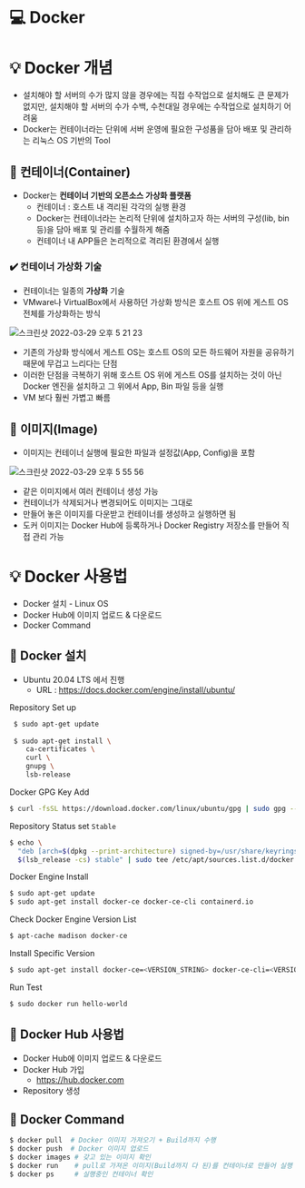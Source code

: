 💻 Docker
==================
# 💡 Docker 개념
 
* 설치해야 할 서버의 수가 많지 않을 경우에는 직접 수작업으로 설치해도 큰 문제가 없지만, 설치해야 할 서버의 수가 수백, 수천대일 경우에는 수작업으로 설치하기 어려움
* Docker는 컨테이너라는 단위에 서버 운영에 필요한 구성품을 담아 배포 및 관리하는 리눅스 OS 기반의 Tool

## 📌 컨테이너(Container)

* Docker는 **컨테이너 기반의 오픈소스 가상화 플랫폼** 
  * 컨테이너 : 호스트 내 격리된 각각의 실행 환경
  * Docker는 컨테이너라는 논리적 단위에 설치하고자 하는 서버의 구성(lib, bin 등)을 담아 배포 및 관리를 수월하게 해줌
  * 컨테이너 내 APP들은 논리적으로 격리된 환경에서 실행

### ✔️ 컨테이너 가상화 기술
* 컨테이너는 일종의 **가상화** 기술
* VMware나 VirtualBox에서 사용하던 가상화 방식은 호스트 OS 위에 게스트 OS 전체를 가상화하는 방식

![스크린샷 2022-03-29 오후 5 21 23](https://user-images.githubusercontent.com/57285121/160566837-0a9a0178-ff2a-435d-b9c2-bed283c9c6c9.png)

* 기존의 가상화 방식에서 게스트 OS는 호스트 OS의 모든 하드웨어 자원을 공유하기 때문에 무겁고 느리다는 단점
* 이러한 단점을 극복하기 위해 호스트 OS 위에 게스트 OS를 설치하는 것이 아닌 Docker 엔진을 설치하고 그 위에서 App, Bin 파일 등을 실행
* VM 보다 훨씬 가볍고 빠름


## 📌 이미지(Image)

* 이미지는 컨테이너 실행에 필요한 파일과 설정값(App, Config)을 포함

![스크린샷 2022-03-29 오후 5 55 56](https://user-images.githubusercontent.com/57285121/160574048-9e59cac1-84a7-424e-b755-a24f0741011a.png)

* 같은 이미지에서 여러 컨테이너 생성 가능
* 컨테이너가 삭제되거나 변경되어도 이미지는 그대로
* 만들어 놓은 이미지를 다운받고 컨테이너를 생성하고 실행하면 됨
* 도커 이미지는 Docker Hub에 등록하거나 Docker Registry 저장소를 만들어 직접 관리 가능

# 💡 Docker 사용법

* Docker 설치 - Linux OS
* Docker Hub에 이미지 업로드 & 다운로드
* Docker Command

## 📌 Docker 설치
* Ubuntu 20.04 LTS 에서 진행
  * URL : https://docs.docker.com/engine/install/ubuntu/

Repository Set up
```bash
 $ sudo apt-get update
 
 $ sudo apt-get install \
    ca-certificates \
    curl \
    gnupg \
    lsb-release
```
Docker GPG Key Add
```bash
$ curl -fsSL https://download.docker.com/linux/ubuntu/gpg | sudo gpg --dearmor -o /usr/share/keyrings/docker-archive-keyring.gpg
```
Repository Status set ``Stable``
```bash
$ echo \
  "deb [arch=$(dpkg --print-architecture) signed-by=/usr/share/keyrings/docker-archive-keyring.gpg] https://download.docker.com/linux/ubuntu \
  $(lsb_release -cs) stable" | sudo tee /etc/apt/sources.list.d/docker.list > /dev/null
```
Docker Engine Install
```bash
$ sudo apt-get update
$ sudo apt-get install docker-ce docker-ce-cli containerd.io
```
Check Docker Engine Version List
```bash
$ apt-cache madison docker-ce
```
Install Specific Version
```bash
$ sudo apt-get install docker-ce=<VERSION_STRING> docker-ce-cli=<VERSION_STRING> containerd.io
```
Run Test
```bash
$ sudo docker run hello-world
```

## 📌 Docker Hub 사용법

* Docker Hub에 이미지 업로드 & 다운로드
* Docker Hub 가입
  * https://hub.docker.com
* Repository 생성

## 📌 Docker Command

```bash
$ docker pull  # Docker 이미지 가져오기 + Build까지 수행
$ docker push  # Docker 이미지 업로드
$ docker images # 갖고 있는 이미지 확인
$ docker run    # pull로 가져온 이미지(Build까지 다 된)를 컨테이너로 만들어 실행
$ docker ps     # 실행중인 컨테이너 확인
```  

